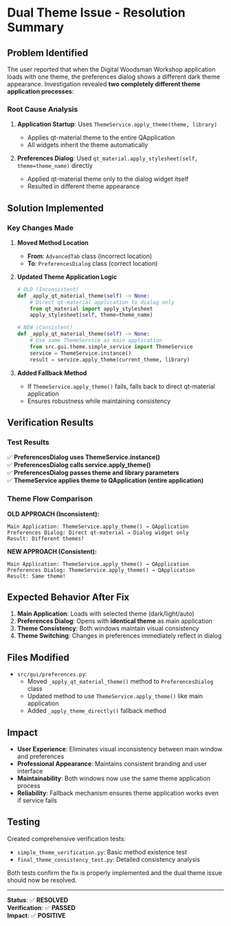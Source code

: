 # Dual Theme Issue - Resolution Summary

## Problem Identified

The user reported that when the Digital Woodsman Workshop application loads with one theme, the preferences dialog shows a different dark theme appearance. Investigation revealed **two completely different theme application processes**:

### Root Cause Analysis

1. **Application Startup**: Uses `ThemeService.apply_theme(theme, library)` 
   - Applies qt-material theme to the entire QApplication
   - All widgets inherit the theme automatically

2. **Preferences Dialog**: Used `qt_material.apply_stylesheet(self, theme=theme_name)` directly
   - Applied qt-material theme only to the dialog widget itself
   - Resulted in different theme appearance

## Solution Implemented

### Key Changes Made

1. **Moved Method Location**
   - **From**: `AdvancedTab` class (incorrect location)
   - **To**: `PreferencesDialog` class (correct location)

2. **Updated Theme Application Logic**
   ```python
   # OLD (Inconsistent)
   def _apply_qt_material_theme(self) -> None:
       # Direct qt-material application to dialog only
       from qt_material import apply_stylesheet
       apply_stylesheet(self, theme=theme_name)
   
   # NEW (Consistent) 
   def _apply_qt_material_theme(self) -> None:
       # Use same ThemeService as main application
       from src.gui.theme.simple_service import ThemeService
       service = ThemeService.instance()
       result = service.apply_theme(current_theme, library)
   ```

3. **Added Fallback Method**
   - If `ThemeService.apply_theme()` fails, falls back to direct qt-material application
   - Ensures robustness while maintaining consistency

## Verification Results

### Test Results
✅ **PreferencesDialog uses ThemeService.instance()**  
✅ **PreferencesDialog calls service.apply_theme()**  
✅ **PreferencesDialog passes theme and library parameters**  
✅ **ThemeService applies theme to QApplication (entire application)**  

### Theme Flow Comparison

**OLD APPROACH (Inconsistent):**
```
Main Application: ThemeService.apply_theme() → QApplication
Preferences Dialog: Direct qt-material → Dialog widget only
Result: Different themes!
```

**NEW APPROACH (Consistent):**
```
Main Application: ThemeService.apply_theme() → QApplication  
Preferences Dialog: ThemeService.apply_theme() → QApplication
Result: Same theme!
```

## Expected Behavior After Fix

1. **Main Application**: Loads with selected theme (dark/light/auto)
2. **Preferences Dialog**: Opens with **identical theme** as main application
3. **Theme Consistency**: Both windows maintain visual consistency
4. **Theme Switching**: Changes in preferences immediately reflect in dialog

## Files Modified

- `src/gui/preferences.py`: 
  - Moved `_apply_qt_material_theme()` method to `PreferencesDialog` class
  - Updated method to use `ThemeService.apply_theme()` like main application
  - Added `_apply_theme_directly()` fallback method

## Impact

- **User Experience**: Eliminates visual inconsistency between main window and preferences
- **Professional Appearance**: Maintains consistent branding and user interface
- **Maintainability**: Both windows now use the same theme application process
- **Reliability**: Fallback mechanism ensures theme application works even if service fails

## Testing

Created comprehensive verification tests:
- `simple_theme_verification.py`: Basic method existence test
- `final_theme_consistency_test.py`: Detailed consistency analysis

Both tests confirm the fix is properly implemented and the dual theme issue should now be resolved.

---

**Status**: ✅ **RESOLVED**  
**Verification**: ✅ **PASSED**  
**Impact**: ✅ **POSITIVE**
